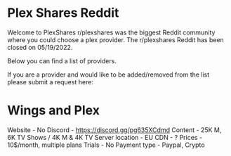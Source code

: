 # Plex Shares Reddit
Welcome to PlexShares
r/plexshares was the biggest Reddit community where you could choose a plex provider. The r/plexshares Reddit has been closed on 05/19/2022.

Below you can find a list of providers.

If you are a provider and would like to be added/removed from the list please submit a request here:

# Wings and Plex

Website - No
Discord - https://discord.gg/pg635XCdmd
Content - 25K M, 6K TV Shows / 4K M & 4K TV
Server location - EU
CDN - ?
Prices - 10$/month, multiple plans
Trials - No
Payment type - Paypal, Crypto
